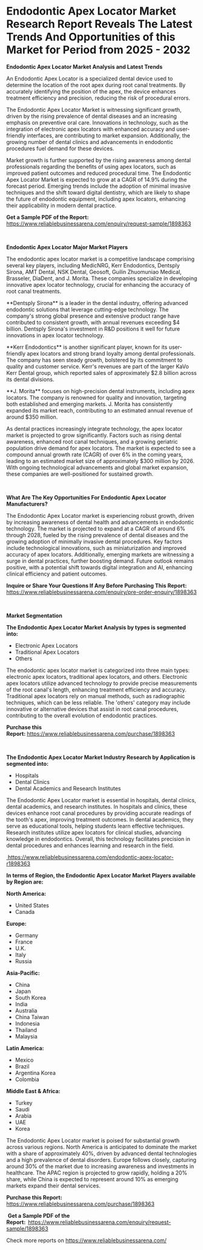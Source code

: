 <p><h1>Endodontic Apex Locator Market Research Report Reveals The Latest Trends And Opportunities of this Market for Period from 2025 - 2032</h1></p><p><strong>Endodontic Apex Locator Market Analysis and Latest Trends</strong></p>
<p><p>An Endodontic Apex Locator is a specialized dental device used to determine the location of the root apex during root canal treatments. By accurately identifying the position of the apex, the device enhances treatment efficiency and precision, reducing the risk of procedural errors. </p><p>The Endodontic Apex Locator Market is witnessing significant growth, driven by the rising prevalence of dental diseases and an increasing emphasis on preventive oral care. Innovations in technology, such as the integration of electronic apex locators with enhanced accuracy and user-friendly interfaces, are contributing to market expansion. Additionally, the growing number of dental clinics and advancements in endodontic procedures fuel demand for these devices.</p><p>Market growth is further supported by the rising awareness among dental professionals regarding the benefits of using apex locators, such as improved patient outcomes and reduced procedural time. The Endodontic Apex Locator Market is expected to grow at a CAGR of 14.9% during the forecast period. Emerging trends include the adoption of minimal invasive techniques and the shift toward digital dentistry, which are likely to shape the future of endodontic equipment, including apex locators, enhancing their applicability in modern dental practice.</p></p>
<p><strong>Get a Sample PDF of the Report:&nbsp;</strong> <a href="https://www.reliablebusinessarena.com/enquiry/request-sample/1898363?utm_campaign=2630&utm_medium=2&utm_source=Github&utm_content=ia&utm_term=04032025&utm_id=endodontic-apex-locator">https://www.reliablebusinessarena.com/enquiry/request-sample/1898363</a></p>
<p>&nbsp;</p>
<p><strong>Endodontic Apex Locator Major Market Players</strong></p>
<p><p>The endodontic apex locator market is a competitive landscape comprising several key players, including MedicNRG, Kerr Endodontics, Dentsply Sirona, AMT Dental, NSK Dental, Geosoft, Guilin Zhuomuniao Medical, Brasseler, DiaDent, and J. Morita. These companies specialize in developing innovative apex locator technology, crucial for enhancing the accuracy of root canal treatments.</p><p>**Dentsply Sirona** is a leader in the dental industry, offering advanced endodontic solutions that leverage cutting-edge technology. The company's strong global presence and extensive product range have contributed to consistent growth, with annual revenues exceeding $4 billion. Dentsply Sirona's investment in R&D positions it well for future innovations in apex locator technology.</p><p>**Kerr Endodontics** is another significant player, known for its user-friendly apex locators and strong brand loyalty among dental professionals. The company has seen steady growth, bolstered by its commitment to quality and customer service. Kerr's revenues are part of the larger KaVo Kerr Dental group, which reported sales of approximately $2.8 billion across its dental divisions.</p><p>**J. Morita** focuses on high-precision dental instruments, including apex locators. The company is renowned for quality and innovation, targeting both established and emerging markets. J. Morita has consistently expanded its market reach, contributing to an estimated annual revenue of around $350 million.</p><p>As dental practices increasingly integrate technology, the apex locator market is projected to grow significantly. Factors such as rising dental awareness, enhanced root canal techniques, and a growing geriatric population drive demand for apex locators. The market is expected to see a compound annual growth rate (CAGR) of over 6% in the coming years, leading to an estimated market size of approximately $300 million by 2026. With ongoing technological advancements and global market expansion, these companies are well-positioned for sustained growth.</p></p>
<p>&nbsp;</p>
<p><strong>What Are The Key Opportunities For Endodontic Apex Locator Manufacturers?</strong></p>
<p><p>The Endodontic Apex Locator market is experiencing robust growth, driven by increasing awareness of dental health and advancements in endodontic technology. The market is projected to expand at a CAGR of around 6% through 2028, fueled by the rising prevalence of dental diseases and the growing adoption of minimally invasive dental procedures. Key factors include technological innovations, such as miniaturization and improved accuracy of apex locators. Additionally, emerging markets are witnessing a surge in dental practices, further boosting demand. Future outlook remains positive, with a potential shift towards digital integration and AI, enhancing clinical efficiency and patient outcomes.</p></p>
<p><strong>Inquire or Share Your Questions If Any Before Purchasing This Report:</strong> <a href="https://www.reliablebusinessarena.com/enquiry/pre-order-enquiry/1898363?utm_campaign=2630&utm_medium=2&utm_source=Github&utm_content=ia&utm_term=04032025&utm_id=endodontic-apex-locator">https://www.reliablebusinessarena.com/enquiry/pre-order-enquiry/1898363</a></p>
<p>&nbsp;</p>
<p><strong>Market Segmentation</strong></p>
<p><strong>The Endodontic Apex Locator Market Analysis by types is segmented into:</strong></p>
<p><ul><li>Electronic Apex Locators</li><li>Traditional Apex Locators</li><li>Others</li></ul></p>
<p><p>The endodontic apex locator market is categorized into three main types: electronic apex locators, traditional apex locators, and others. Electronic apex locators utilize advanced technology to provide precise measurements of the root canal's length, enhancing treatment efficiency and accuracy. Traditional apex locators rely on manual methods, such as radiographic techniques, which can be less reliable. The 'others' category may include innovative or alternative devices that assist in root canal procedures, contributing to the overall evolution of endodontic practices.</p></p>
<p><strong>Purchase this Report:&nbsp;</strong><a href="https://www.reliablebusinessarena.com/purchase/1898363?utm_campaign=2630&utm_medium=2&utm_source=Github&utm_content=ia&utm_term=04032025&utm_id=endodontic-apex-locator">https://www.reliablebusinessarena.com/purchase/1898363</a></p>
<p>&nbsp;</p>
<p><strong>The Endodontic Apex Locator Market Industry Research by Application is segmented into:</strong></p>
<p><ul><li>Hospitals</li><li>Dental Clinics</li><li>Dental Academics and Research Institutes</li></ul></p>
<p><p>The Endodontic Apex Locator market is essential in hospitals, dental clinics, dental academics, and research institutes. In hospitals and clinics, these devices enhance root canal procedures by providing accurate readings of the tooth's apex, improving treatment outcomes. In dental academics, they serve as educational tools, helping students learn effective techniques. Research institutes utilize apex locators for clinical studies, advancing knowledge in endodontics. Overall, this technology facilitates precision in dental procedures and enhances learning and research in the field.</p></p>
<p><a href="https://www.reliablebusinessarena.com/endodontic-apex-locator-r1898363?utm_campaign=2630&utm_medium=2&utm_source=Github&utm_content=ia&utm_term=04032025&utm_id=endodontic-apex-locator">&nbsp;https://www.reliablebusinessarena.com/endodontic-apex-locator-r1898363</a></p>
<p><strong>In terms of Region, the Endodontic Apex Locator Market Players available by Region are:</strong></p>
<p>
    <p> <strong> North America: </strong>
        <ul>
            <li>United States</li>
            <li>Canada</li>
        </ul>
        </p> 
    <p> <strong> Europe: </strong>
        <ul>
            <li>Germany</li>
            <li>France</li>
            <li>U.K.</li>
            <li>Italy</li>
            <li>Russia</li>
        </ul>
        </p> 
    <p> <strong> Asia-Pacific: </strong>
        <ul>
            <li>China</li>
            <li>Japan</li>
            <li>South Korea</li>
            <li>India</li>
            <li>Australia</li>
            <li>China Taiwan</li>
            <li>Indonesia</li>
            <li>Thailand</li>
            <li>Malaysia</li>
        </ul>
        </p> 
    <p> <strong> Latin America: </strong>
        <ul>
            <li>Mexico</li>
            <li>Brazil</li>
            <li>Argentina Korea</li>
            <li>Colombia</li>
        </ul>
        </p> 
    <p> <strong> Middle East & Africa: </strong>
        <ul>
            <li>Turkey</li>
            <li>Saudi</li>
            <li>Arabia</li>
            <li>UAE</li>
            <li>Korea</li>
        </ul>
    </p>
    </p>
<p><p>The Endodontic Apex Locator market is poised for substantial growth across various regions. North America is anticipated to dominate the market with a share of approximately 40%, driven by advanced dental technologies and a high prevalence of dental disorders. Europe follows closely, capturing around 30% of the market due to increasing awareness and investments in healthcare. The APAC region is projected to grow rapidly, holding a 20% share, while China is expected to represent around 10% as emerging markets expand their dental services.</p></p>
<p><strong>Purchase this Report: </strong><a href="https://www.reliablebusinessarena.com/purchase/1898363?utm_campaign=2630&utm_medium=2&utm_source=Github&utm_content=ia&utm_term=04032025&utm_id=endodontic-apex-locator">https://www.reliablebusinessarena.com/purchase/1898363</a></p>
<p>&nbsp;<strong>Get a Sample PDF of the Report:&nbsp;&nbsp;</strong><a href="https://www.reliablebusinessarena.com/enquiry/request-sample/1898363?utm_campaign=2630&utm_medium=2&utm_source=Github&utm_content=ia&utm_term=04032025&utm_id=endodontic-apex-locator">https://www.reliablebusinessarena.com/enquiry/request-sample/1898363</a></p>
<p><strong></strong></p>
<p>Check more reports on <a href="https://www.reliablebusinessarena.com/?utm_campaign=2630&utm_medium=2&utm_source=Github&utm_content=ia&utm_term=04032025&utm_id=endodontic-apex-locator">https://www.reliablebusinessarena.com/</a></p>